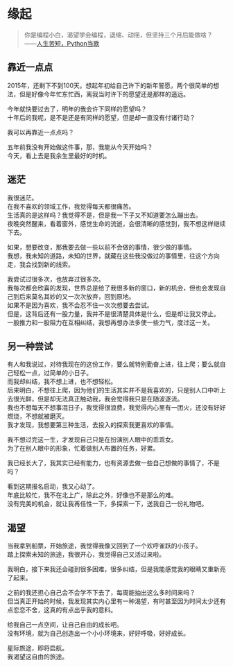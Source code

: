 # 缘起

>你是编程小白，渴望学会编程，退缩、动摇，但坚持三个月后能做啥？
——[人生苦短，Python当歌](http://mp.weixin.qq.com/s?__biz=MzA4ODM4ODQ3MQ==&mid=207970482&idx=1&sn=a41bc7a515fd87514cfa1b976bc4e423&3rd=MzA3MDU4NTYzMw==&scene=6#rd)

## 靠近一点点
2015年，还剩下不到100天。想起年初给自己许下的新年誓愿，两个很简单的想法，但是好像今年忙东忙西，离我当时许下的愿望还是那样的遥远。

今年就快要过去了，明年的我会许下同样的愿望吗？  
十年后的我呢，是不是还是有同样的愿望，但是却一直没有付诸行动？

我可以再靠近一点点吗？

五年前我没有开始做这件事，那，我能从今天开始吗？  
今天，看上去是我余生里最好的时机。

## 迷茫
我很迷茫。  
在我不喜欢的领域工作，我觉得每天都很痛苦。  
生活真的是这样吗？我觉得不是，但是我一下子又不知道要怎么蹦出去。  
夜晚突然醒来，看着窗外，感觉生命的流逝，会很清晰的感觉到，我不想这样继续下去。  

如果，想要改变，那我要去做一些以前不会做的事情，很少做的事情。  
我想，我未知的道路，未知的世界，就藏在这些我没做过的事情里，往这个方向走，我会找到新的线索。

我尝试过很多次，也放弃过很多次。  
我每次都会欣喜的发现，世界总是给了我很多新的窗口，新的机会，但也会发现自己到后来莫名其妙的又一次次放弃，回到原地。  
如果不是因为喜欢，我不会忍不住一次次想要去尝试。  
但是，这背后还有一股力量，我并不是很清楚具体是什么，但是却让我又停止。  
一股推力和一股阻力在互相纠结，我想再想办法多使一些力气，度过这一关。

## 另一种尝试

有人和我说过，对待我现在的这份工作，要么就特别勤奋上进，往上爬；要么就自己轻松一点，过简单的小日子。  
而我却纠结，我不想上进，也不想轻松。  
后来明白，不想往上爬，因为他们的生活其实并不是我喜欢的，只是别人口中听上去很光鲜，但是却无法真正触动我，我会觉得我只是在随波逐流。  
我也不想每天不想事混日子，我觉得很浪费，我觉得内心里有一团火，还没有好好燃烧，不想就被磨灭。  
我才发现，我想要第三种生活，去投入的探索我更喜欢的事情。  
  
我不想过完这一生，才发现自己只是在扮演别人眼中的乖乖女。  
为了在别人眼中的形象，忙着做别人布置的任务，好累。  

我已经长大了，我其实已经有能力，也有资源去做一些自己想做的事情了，不是吗？  

看到这期报名启动，我又心动了。  
年底比较忙，我不在北上广，除此之外，好像也不是那么的难。  
没有完美的机会，就让我再任性一下，多探索一下，送我自己一份礼物吧。

## 渴望
当我拿到船票，开始旅途，我觉得我像又回到了一个欢呼雀跃的小孩子。  
踏上探索未知的旅途，我很开心，我觉得自己又活过来啦。

我明白，接下来我还会碰到很多困难，很多纠结，但是我能感觉我的眼睛又重新亮了起来。

之前的我还担心自己会不会学不下去了，每周能抽出这么多时间来吗？  
但当真正开始的时候，我发现其实内心里有一种渴望，有时甚至因为时间太少还有点恋恋不舍，这真的有点出乎我的意料。

给我自己一点空间，让自己自由的成长吧。  
没有环境，就为自己创造出一个小小环境来，好好呼吸，好好成长。

星际旅途，即将启航。  
我渴望这自由的旅途。

